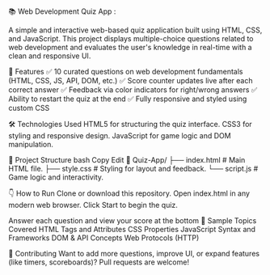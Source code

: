 📚 Web Development Quiz App :

A simple and interactive web-based quiz application built using HTML, CSS, and JavaScript. 
This project displays multiple-choice questions related to web development and evaluates the user's knowledge in real-time with a clean and responsive UI.

🚀 Features
✅ 10 curated questions on web development fundamentals (HTML, CSS, JS, API, DOM, etc.)
✅ Score counter updates live after each correct answer
✅ Feedback via color indicators for right/wrong answers
✅ Ability to restart the quiz at the end
✅ Fully responsive and styled using custom CSS


🛠️ Technologies Used
HTML5 for structuring the quiz interface.
CSS3 for styling and responsive design.
JavaScript for game logic and DOM manipulation.


📂 Project Structure
bash
Copy
Edit
📁 Quiz-App/
├── index.html      # Main HTML file.
├── style.css       # Styling for layout and feedback.
└── script.js       # Game logic and interactivity.


👇 How to Run
Clone or download this repository.
Open index.html in any modern web browser.
Click Start to begin the quiz.


Answer each question and view your score at the bottom
🧠 Sample Topics Covered
HTML Tags and Attributes
CSS Properties
JavaScript Syntax and Frameworks
DOM & API Concepts
Web Protocols (HTTP)

🙌 Contributing
Want to add more questions, improve UI, or expand features (like timers, scoreboards)? Pull requests are welcome!
